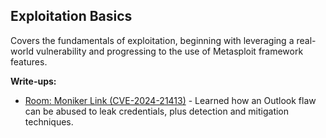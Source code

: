 ## Exploitation Basics
Covers the fundamentals of exploitation, beginning with leveraging a real-world vulnerability and progressing to the use of Metasploit framework features.

**Write-ups:**
- [Room: Moniker Link (CVE-2024-21413)](Moniker.md) - Learned how an Outlook flaw can be abused to leak credentials, plus detection and mitigation techniques.
